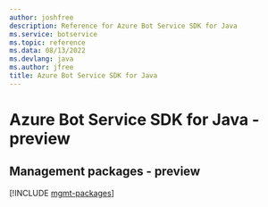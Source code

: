 ```yaml
---
author: joshfree
description: Reference for Azure Bot Service SDK for Java
ms.service: botservice
ms.topic: reference
ms.data: 08/13/2022
ms.devlang: java
ms.author: jfree
title: Azure Bot Service SDK for Java
---
```

# Azure Bot Service SDK for Java - preview

## Management packages - preview
[!INCLUDE [mgmt-packages](bot-service-mgmt-index.md)]